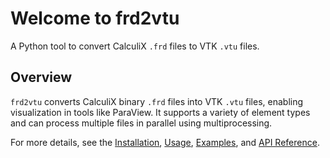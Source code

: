 # Welcome to frd2vtu

A Python tool to convert CalculiX `.frd` files to VTK `.vtu` files.

## Overview

`frd2vtu` converts CalculiX binary `.frd` files into VTK `.vtu` files, enabling visualization in tools like ParaView. It supports a variety of element types and can process multiple files in parallel using multiprocessing.

For more details, see the [Installation](installation.md), [Usage](usage.md), [Examples](examples.md), and [API Reference](api.md).